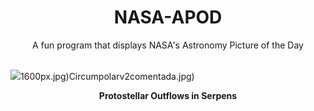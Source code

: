 <div align="center">
  <h1>
    NASA-APOD
  </h1>
</div>
  
<div align="center">
  A fun program that displays NASA's Astronomy Picture of the Day
</div>

<br>

![](https://apod.nasa.gov/apod/image/2406/STScI-SerpNorth.png)1600px.jpg)Circumpolarv2comentada.jpg)

<p align = "center">
  <b>Protostellar Outflows in Serpens</b>
</p>
